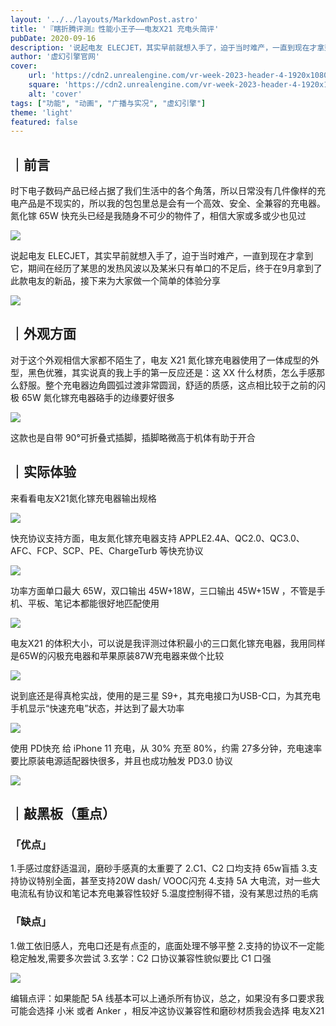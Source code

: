 ```yaml
---
layout: '../../layouts/MarkdownPost.astro'
title: '『瞎折腾评测』性能小王子——电友X21 充电头简评'
pubDate: 2020-09-16
description: '说起电友 ELECJET，其实早前就想入手了，迫于当时难产，一直到现在才拿到它，期间在经历了某思的发热风波以及某米只有单口的不足后，终于在9月拿到了此款电友的新品，接下来为大家做一个简单的体验分享'
author: '虚幻引擎官网'
cover:
    url: 'https://cdn2.unrealengine.com/vr-week-2023-header-4-1920x1080-376e6c48383f.jpg?resize=1&w=1920'
    square: 'https://cdn2.unrealengine.com/vr-week-2023-header-4-1920x1080-376e6c48383f.jpg?resize=1&w=1920'
    alt: 'cover'
tags: ["功能", "动画", "广播与实况", "虚幻引擎"]
theme: 'light'
featured: false
---
```


## ｜前言

时下电子数码产品已经占据了我们生活中的各个角落，所以日常没有几件像样的充电产品是不现实的，所以我的包包里总是会有一个高效、安全、全兼容的充电器。氮化镓 65W 快充头已经是我随身不可少的物件了，相信大家或多或少也见过

![](https://zaaap-1254235226.cos.ap-guangzhou.myqcloud.com/long_pic/2020/09/15/20200915224713969.jpg?size=1920x1080)

说起电友 ELECJET，其实早前就想入手了，迫于当时难产，一直到现在才拿到它，期间在经历了某思的发热风波以及某米只有单口的不足后，终于在9月拿到了此款电友的新品，接下来为大家做一个简单的体验分享

![](https://zaaap-1254235226.cos.ap-guangzhou.myqcloud.com/long_pic/2020/09/15/20200915224713815.jpg?size=1920x1080)

## ｜外观方面

对于这个外观相信大家都不陌生了，电友 X21 氮化镓充电器使用了一体成型的外型，黑色优雅，其实说真的我上手的第一反应还是：这 XX 什么材质，怎么手感那么舒服。整个充电器边角圆弧过渡非常圆润，舒适的质感，这点相比较于之前的闪极 65W 氮化镓充电器硌手的边缘要好很多

![](https://zaaap-1254235226.cos.ap-guangzhou.myqcloud.com/long_pic/2020/09/15/20200915224714968.jpg?size=1919x1080)

这款也是自带 90°可折叠式插脚，插脚略微高于机体有助于开合

## ｜实际体验

来看看电友X21氮化镓充电器输出规格

![](https://zaaap-1254235226.cos.ap-guangzhou.myqcloud.com/long_pic/2020/09/15/20200915224714603.jpg?size=1920x1080)

快充协议支持方面，电友氮化镓充电器支持 APPLE2.4A、QC2.0、QC3.0、AFC、FCP、SCP、PE、ChargeTurb 等快充协议

![](https://zaaap-1254235226.cos.ap-guangzhou.myqcloud.com/long_pic/2020/09/15/20200915224713582.jpg?size=1920x1080)

功率方面单口最大 65W，双口输出 45W+18W，三口输出 45W+15W ，不管是手机、平板、笔记本都能很好地匹配使用

![](https://zaaap-1254235226.cos.ap-guangzhou.myqcloud.com/long_pic/2020/09/15/20200915224714281.jpg?size=1382x777)

电友X21 的体积大小，可以说是我评测过体积最小的三口氮化镓充电器，我用同样是65W的闪极充电器和苹果原装87W充电器来做个比较

![](https://zaaap-1254235226.cos.ap-guangzhou.myqcloud.com/long_pic/2020/09/15/20200915224714409.jpg?size=1920x1080)

说到底还是得真枪实战，使用的是三星 S9+，其充电接口为USB-C口，为其充电手机显示“快速充电”状态，并达到了最大功率

![](https://zaaap-1254235226.cos.ap-guangzhou.myqcloud.com/long_pic/2020/09/15/20200915224714562.jpg?size=1920x1080)

使用 PD快充 给 iPhone 11 充电，从 30% 充至 80%，约需 27多分钟，充电速率要比原装电源适配器快很多，并且也成功触发 PD3.0 协议

![](https://zaaap-1254235226.cos.ap-guangzhou.myqcloud.com/long_pic/2020/09/15/20200915224714323.jpg?size=1920x1080)

## ｜敲黑板（重点）

### 「优点」

1.手感过度舒适温润，磨砂手感真的太重要了
2.C1、C2 口均支持 65w盲插
3.支持协议特别全面，甚至支持20W dash/ VOOC闪充
4.支持 5A 大电流，对一些大电流私有协议和笔记本充电兼容性较好
5.温度控制得不错，没有某思过热的毛病

### 「缺点」

1.做工依旧感人，充电口还是有点歪的，底面处理不够平整
2.支持的协议不一定能稳定触发,需要多次尝试
3.玄学：C2 口协议兼容性貌似要比 C1 口强

![](https://zaaap-1254235226.cos.ap-guangzhou.myqcloud.com/long_pic/2020/09/15/20200915224714173.jpg?size=1919x1080)

编辑点评：如果能配 5A 线基本可以上通杀所有协议，总之，如果没有多口要求我可能会选择 小米 或者 Anker ，相反冲这协议兼容性和磨砂材质我会选择 电友X21
